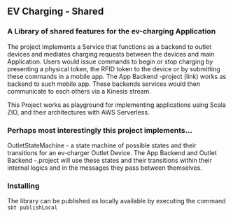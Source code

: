 ## EV Charging - Shared

### A Library of shared features for the ev-charging Application

The project implements a Service that functions as a backend to outlet devices and mediates charging requests between the devices and main Application. Users would issue commands to begin or stop charging by presenting a physical token, the RFID token to the device or by submitting these commands in a mobile app. The App Backend -project (link) works as backend to such mobile app. These backends services would then communicate to each others via a Kinesis stream.

This Project works as playground for implementing applications using Scala ZIO, and their architectures with AWS Serverless.

### Perhaps most interestingly this project implements...

OutletStateMachine - a state machine of possible states and their transitions for an ev-charger Outlet Device. The App Backend and Outlet Backend -.project will use these states and their transitions within their internal logics and in the messages they pass between themselves.

### Installing

The library can be published as locally available by executing the command `sbt publishLocal`
